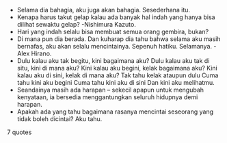  - Selama dia bahagia, aku juga akan bahagia. Sesederhana itu.
 - Kenapa harus takut gelap kalau ada banyak hal indah yang hanya bisa dilihat sewaktu gelap? -Nishimura Kazuto.
 - Hari yang indah selalu bisa membuat semua orang gembira, bukan?
 - Di mana pun dia berada. Dan kuharap dia tahu bahwa selama aku masih bernafas, aku akan selalu mencintainya. Sepenuh hatiku. Selamanya. -Alex Hirano.
 - Dulu kalau aku tak begitu, kini bagaimana aku? Dulu kalau aku tak di situ, kini di mana aku? Kini kalau aku begini, kelak bagaimana aku? Kini kalau aku di sini, kelak di mana aku? Tak tahu kelak ataupun dulu Cuma tahu kini aku begini Cuma tahu kini aku di sini Dan kini aku melihatmu.
 - Seandainya masih ada harapan – sekecil apapun untuk mengubah kenyataan, ia bersedia menggantungkan seluruh hidupnya demi harapan.
 - Apakah ada yang tahu bagaimana rasanya mencintai seseorang yang tidak boleh dicintai? Aku tahu.

7 quotes